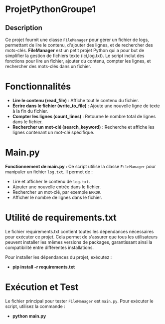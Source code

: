 # ProjetPythonGroupe1

## Description
Ce projet fournit une classe `FileManager` pour gérer un fichier de logs, permettant de lire le contenu,
 d'ajouter des lignes, et de rechercher des mots-clés.
**FileManager** est un petit projet Python qui a pour but de simplifier la gestion de fichiers texte (ici,log.txt). Le script inclut des fonctions pour lire un fichier, ajouter du contenu, compter les lignes, et rechercher des mots-clés dans un fichier.

# Fonctionnalités
- **Lire le contenu (read_file)** : Affiche tout le contenu du fichier.
- **Écrire dans le fichier (write_to_file)** : Ajoute une nouvelle ligne de texte à la fin du fichier.
- **Compter les lignes (count_lines)** : Retourne le nombre total de lignes dans le fichier.
- **Rechercher un mot-clé (search_keyword)** : Recherche et affiche les lignes contenant un mot-clé spécifique.

# Main.py
**Fonctionnement de main.py :**
Ce script utilise la classe `FileManager` pour manipuler un fichier `log.txt`.
Il permet de :
  - Lire et afficher le contenu de `log.txt`.
  - Ajouter une nouvelle entrée dans le fichier.
  - Rechercher un mot-clé, par exemple `ERROR`.
  - Afficher le nombre de lignes dans le fichier.

# Utilité de requirements.txt
Le fichier requirements.txt contient toutes les dépendances nécessaires pour exécuter ce projet. Cela permet de s'assurer que tous les utilisateurs peuvent installer les mêmes versions de packages, garantissant ainsi la compatibilité entre différentes installations.

Pour installer les dépendances du projet, exécutez :

- **pip install -r requirements.txt**

# Exécution et  Test
Le fichier principal pour tester `FileManager` est `main.py`. Pour exécuter le script, utilisez la commande :
- **python main.py**
